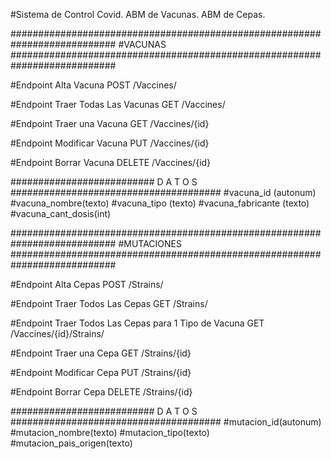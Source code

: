 #Sistema de Control Covid. ABM de Vacunas. ABM de Cepas.

###########################################################################
#VACUNAS
###########################################################################

#Endpoint Alta Vacuna POST /Vaccines/

#Endpoint Traer Todas Las Vacunas GET /Vaccines/

#Endpoint Traer una Vacuna GET /Vaccines/{id}

#Endpoint Modificar Vacuna PUT /Vaccines/{id}

#Endpoint Borrar Vacuna DELETE /Vaccines/{id}

########################## D A T O S ######################################
#vacuna_id (autonum)
#vacuna_nombre(texto)
#vacuna_tipo (texto)
#vacuna_fabricante (texto)
#vacuna_cant_dosis(int)

###########################################################################
#MUTACIONES
###########################################################################

#Endpoint Alta Cepas POST /Strains/

#Endpoint Traer Todos Las Cepas GET /Strains/

#Endpoint Traer Todos Las Cepas para 1 Tipo de Vacuna GET /Vaccines/{id}/Strains/

#Endpoint Traer una Cepa GET /Strains/{id}

#Endpoint Modificar Cepa PUT /Strains/{id}

#Endpoint Borrar Cepa DELETE /Strains/{id}

########################## D A T O S ######################################
#mutacion_id(autonum)
#mutacion_nombre(texto)
#mutacion_tipo(texto)
#mutacion_pais_origen(texto)


